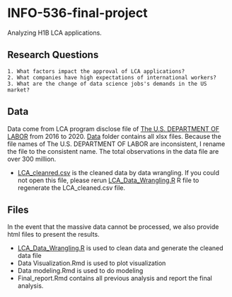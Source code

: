 # INFO-536-final-project
Analyzing H1B LCA applications.

## Research Questions
```
1. What factors impact the approval of LCA applications?
2. What companies have high expectations of international workers?
3. What are the change of data science jobs's demands in the US market?
```

## Data
Data come from LCA program disclose file of [The U.S. DEPARTMENT OF LABOR](https://www.dol.gov/agencies/eta/foreign-labor/performance) from 2016 to 2020.
[Data](Data) folder contains all xlsx files. Because the file names of The U.S. DEPARTMENT OF LABOR are inconsistent, I rename the file to the consistent name. 
The total observations in the data file are over 300 million.
  - [LCA_cleanred.csv](Data/LCA_cleaned.csv) is the cleaned data by data wrangling. If you could not open this file, please rerun [LCA_Data_Wrangling.R](LCA_Data_Wrangling.R) R file 
  to regenerate the LCA_cleaned.csv file.

## Files
In the event that the massive data cannot be processed, we also provide html files to present the results.
- [LCA_Data_Wrangling.R](LCA_Data_Wrangling.R) is used to clean data and generate the cleaned data file
- Data Visualization.Rmd is used to plot visualization 
- Data modeling.Rmd is used to do modeling
- Final_report.Rmd contains all previous analysis and report the final analysis.
